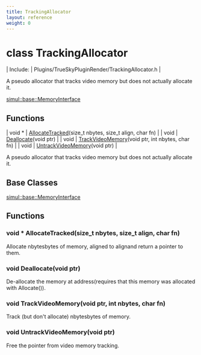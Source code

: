```yaml
---
title: TrackingAllocator
layout: reference
weight: 0
---
```

class TrackingAllocator
===

| Include: | Plugins/TrueSkyPluginRender/TrackingAllocator.h |

A pseudo allocator that tracks video memory but does not actually allocate it.
  

[simul::base::MemoryInterface](../base/memoryinterface.html)

Functions
---

| void * | [AllocateTracked](#AllocateTracked)(size_t nbytes, size_t align, char fn) |
| void | [Deallocate](#Deallocate)(void ptr) |
| void | [TrackVideoMemory](#TrackVideoMemory)(void ptr, int nbytes, char fn) |
| void | [UntrackVideoMemory](#UntrackVideoMemory)(void ptr) |

A pseudo allocator that tracks video memory but does not actually allocate it.
  


Base Classes
---
[simul::base::MemoryInterface](../base/memoryinterface.html)

Functions
---
<a name="AllocateTracked"></a>
### void * AllocateTracked(size_t nbytes, size_t align, char fn)
Allocate nbytesbytes of memory, aligned to alignand return a pointer to them.
<a name="Deallocate"></a>
### void Deallocate(void ptr)
De-allocate the memory at address(requires that this memory was allocated with Allocate()).
<a name="TrackVideoMemory"></a>
### void TrackVideoMemory(void ptr, int nbytes, char fn)
Track (but don't allocate) nbytesbytes of memory.
<a name="UntrackVideoMemory"></a>
### void UntrackVideoMemory(void ptr)
Free the pointer from video memory tracking.
